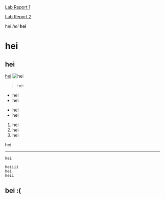 [Lab Report 1](https://emilyxpan.github.io/cse15l-lab-reports/lab1/lab-report-1-week-0.html)

[Lab Report 2](https://emilyxpan.github.io/cse15l-lab-reports/lab2/lab-report-2.html)

hei
*hei*
**hei**
# hei
## hei
[hei](https://www.boredbutton.com/)
![hei](https://cdn.akamai.steamstatic.com/steam/apps/1026940/capsule_616x353.jpg?t=1575110122)
> hei
- hei
- hei
* hei
* hei
1. hei
2. hei
3. hei

hei
***
`hei`
```
heiiii
hei
heii
```
## bei :(